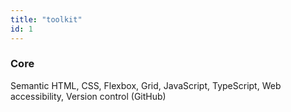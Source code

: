 ```yaml
---
title: "toolkit"
id: 1
---
```


### Core 

Semantic HTML, CSS, Flexbox, Grid, JavaScript, TypeScript, Web accessibility, Version control (GitHub)